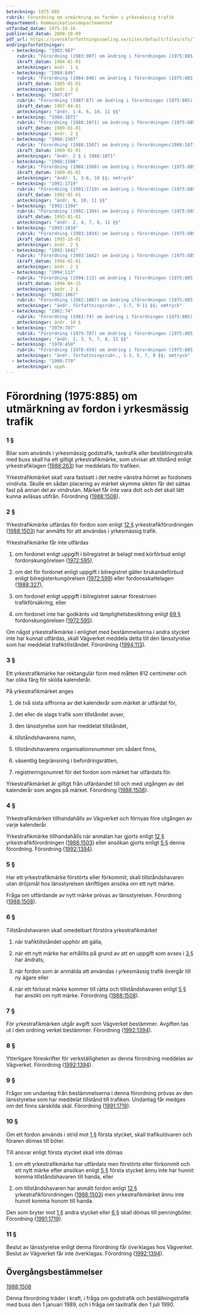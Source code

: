 ```yaml
---
beteckning: 1975:885
rubrik: Förordning om utmärkning av fordon i yrkesmässig trafik
departement: Kommunikationsdepartementet
utfardad_datum: 1975-10-16
publicerad_datum: 2008-10-09
pdf_url: https://svenskforfattningssamling.se/sites/default/files/sfs/1975-10/SFS1975-885.pdf
andringsforfattningar:
  - beteckning: "1983:907"
    rubrik: "Förordning (1983:907) om ändring i förordningen (1975:885) om utmärkning av fordon i yrkesmässig trafik"
    ikraft_datum: 1984-01-01
    anteckningar: ändr. 1 §
  - beteckning: "1984:846"
    rubrik: "Förordning (1984:846) om ändring i förordningen (1975:885) om utmärkning av fordon i yrkesmässig trafik"
    ikraft_datum: 1985-01-01
    anteckningar: ändr. 3 §
  - beteckning: "1987:87"
    rubrik: "Förordning (1987:87) om ändring i förordningen (1975:885) om utmärkning av fordon i yrkesmässig trafik"
    ikraft_datum: 1987-04-01
    anteckningar: "ändr. 1-4, 6, 10, 11 §§"
  - beteckning: "1988:1071"
    rubrik: "Förordning (1988:1071) om ändring i förordningen (1975:885) om utmärkning av fordon i yrkesmässig trafik"
    ikraft_datum: 1989-01-01
    anteckningar: ändr. 2 §
  - beteckning: "1988:1507"
    rubrik: "Förordning (1988:1507) om ändring i förordningen(1988:1071) om ändring i förordningen (1975:885) om utmärkning av fordon i yrkesmässig trafik"
    ikraft_datum: 1989-01-01
    anteckningar: "ändr. 2 § i 1988:1071"
  - beteckning: "1988:1508"
    rubrik: "Förordning (1988:1508) om ändring i förordningen (1975:885) om utmärkning av fordon i yrkesmässig trafik"
    ikraft_datum: 1989-01-01
    anteckningar: "ändr. 1, 3-6, 10 §§; omtryck"
  - beteckning: "1991:1719"
    rubrik: "Förordning (1991:1719) om ändring i förordningen (1975:885) om utmärkning av fordon i yrkesmässig trafik"
    ikraft_datum: 1992-01-01
    anteckningar: "ändr. 9, 10, 11 §§"
  - beteckning: "1992:1394"
    rubrik: "Förordning (1992:1394) om ändring i förordningen (1975:885) om utmärkning av fordon i yrkesmässig trafik"
    ikraft_datum: 1993-01-01
    anteckningar: "ändr. 2, 4, 7, 8, 11 §§"
  - beteckning: "1993:1034"
    rubrik: "Förordning (1993:1034) om ändring i förordningen (1975:885) om utmärkning av fordon i yrkesmässig trafik"
    ikraft_datum: 1993-10-01
    anteckningar: ändr. 2 §
  - beteckning: "1993:1642"
    rubrik: "Förordning (1993:1642) om ändring i förordningen (1975:885) om utmärkning av fordon i yrkesmässig trafik"
    ikraft_datum: 1994-01-01
    anteckningar: ändr. 2 §
  - beteckning: "1994:113"
    rubrik: "Förordning (1994:113) om ändring i förordningen (1975:885) om utmärkning av fordon i yrkesmässig trafik"
    ikraft_datum: 1994-04-15
    anteckningar: ändr. 2 §
  - beteckning: "1982:1067"
    rubrik: "Förordning (1982:1067) om ändring iförordningen (1975:885) om utmärkning av buss i yrkesmässig trafik"
    anteckningar: "ändr. författningsrubr., 1-7, 9-11 §§; omtryck"
  - beteckning: "1981:74"
    rubrik: "Förordning (1981:74) om ändring i förordningen (1975:885) om utmärkning av buss i yrkesmässig trafik"
    anteckningar: ändr. 10 §
  - beteckning: "1979:787"
    rubrik: "Förordning (1979:787) om ändring i förordningen (1975:885) om utmärkning av buss i yrkesmässig trafik"
    anteckningar: "ändr. 2, 3, 5, 7, 8, 11 §§"
  - beteckning: "1978:459"
    rubrik: "Förordning (1978:459) om ändring i förordningen (1975:885) om utmärkning av buss i beställningstrafik"
    anteckningar: "ändr. författningsrubr., 1-3, 5, 7, 9 §§; omtryck"
  - beteckning: "1998:779"
    anteckningar: upph.
---
```


# Förordning (1975:885) om utmärkning av fordon i yrkesmässig trafik

### 1 §

Bilar som används i yrkesmässig godstrafik, taxitrafik eller beställningstrafik med buss skall ha ett giltigt yrkestrafikmärke, som utvisar att tillstånd enligt yrkestrafiklagen ([1988:263](https://selex.se/eli/sfs/1988/263)) har meddelats för trafiken.

Yrkestrafikmärket skall vara fastsatt i det nedre vänstra hörnet av fordonets vindruta. Skulle en sådan placering av märket skymma sikten får det sättas fast på annan del av vindrutan. Märket får inte vara dolt och det skall lätt kunna avläsas utifrån. Förordning ([1988:1508](https://selex.se/eli/sfs/1988/1508)).

### 2 §

Yrkestrafikmärke utfärdas för fordon som enligt [12 §](#12) yrkestrafikförordningen ([1988:1503](https://selex.se/eli/sfs/1988/1503)) har anmälts för att användas i yrkesmässig trafik.

Yrkestrafikmärke får inte utfärdas

1. om fordonet enligt uppgift i bilregistret är belagt med körförbud enligt fordonskungörelsen ([1972:595](https://selex.se/eli/sfs/1972/595)),

2. om det för fordonet enligt uppgift i bilregistret gäller brukandeförbud enligt bilregisterkungörelsen ([1972:599](https://selex.se/eli/sfs/1972/599)) eller fordonsskattelagen ([1988:327](https://selex.se/eli/sfs/1988/327)),

3. om fordonet enligt uppgift i bilregistret saknar föreskriven trafikförsäkring, eller

4. om fordonet inte har godkänts vid lämplighetsbesiktning enligt [69 §](#69) fordonskungörelsen ([1972:595](https://selex.se/eli/sfs/1972/595)).

Om något yrkestrafikmärke i enlighet med bestämmelserna i andra stycket inte har kunnat utfärdas, skall Vägverket meddela detta till den länsstyrelse som har meddelat trafiktillståndet. Förordning ([1994:113](https://selex.se/eli/sfs/1994/113)).

### 3 §

Ett yrkestrafikmärke har rektangulär form med måtten 812 centimeter och har olika färg för skilda kalenderår.

På yrkestrafikmärket anges

1. de två sista siffrorna av det kalenderår som märket är utfärdat för,

2. det eller de slags trafik som tillståndet avser,

3. den länsstyrelse som har meddelat tillståndet,

4. tillståndshavarens namn,

5. tillståndshavarens organisationsnummer om sådant finns,

6. väsentlig begränsning i befordringsrätten,

7. registreringsnumret för det fordon som märket har utfärdats för.

Yrkestrafikmärket är giltigt från utfärdandet till och med utgången av det kalenderår som anges på märket. Förordning ([1988:1508](https://selex.se/eli/sfs/1988/1508)).

### 4 §

Yrkestrafikmärken tillhandahålls av Vägverket och förnyas före utgången av varje kalenderår.

Yrkestrafikmärke tillhandahålls när anmälan har gjorts enligt [12 §](#12) yrkestrafikförordningen ([1988:1503](https://selex.se/eli/sfs/1988/1503)) eller ansökan gjorts enligt [5 §](#5) denna förordning. Förordning ([1992:1394](https://selex.se/eli/sfs/1992/1394)).

### 5 §

Har ett yrkestrafikmärke förstörts eller förkommit, skall tillståndshavaren utan dröjsmål hos länsstyrelsen skriftligen ansöka om ett nytt märke.

Fråga om utfärdande av nytt märke prövas av länsstyrelsen. Förordning ([1988:1508](https://selex.se/eli/sfs/1988/1508)).

### 6 §

Tillståndshavaren skall omedelbart förstöra yrkestrafikmärket

1. när trafiktillståndet upphör att gälla,

2. när ett nytt märke har erhållits på grund av att en uppgift som avses i [3 §](#3) har ändrats,

3. när fordon som är anmälda att användas i yrkesmässig trafik övergår till ny ägare eller

4. när ett förlorat märke kommer till rätta och tillståndshavaren enligt [5 §](#5) har ansökt om nytt märke. Förordning ([1988:1508](https://selex.se/eli/sfs/1988/1508)).

### 7 §

För yrkestrafikmärken utgår avgift som Vägverket bestämmer. Avgiften tas ut i den ordning verket bestämmer. Förordning ([1992:1394](https://selex.se/eli/sfs/1992/1394)).

### 8 §

Ytterligare föreskrifter för verkställigheten av denna förordning meddelas av Vägverket. Förordning ([1992:1394](https://selex.se/eli/sfs/1992/1394)).

### 9 §

Frågor om undantag från bestämmelserna i denna förordning prövas av den länsstyrelse som har meddelat tillstånd till trafiken. Undantag får medges om det finns särskilda skäl. Förordning ([1991:1719](https://selex.se/eli/sfs/1991/1719)).

### 10 §

Om ett fordon används i strid mot [1 §](#1) första stycket, skall trafikutövaren och föraren dömas till böter.

Till ansvar enligt första stycket skall inte dömas

1. om ett yrkestrafikmärke har utfärdats men förstörts eller förkommit och ett nytt märke efter ansökan enligt [5 §](#5) första stycket ännu inte har hunnit komma tillståndshavaren till handa, eller

2. om tillståndshavaren har anmält fordon enligt [12 §](#12) yrkestrafikförordningen ([1988:1503](https://selex.se/eli/sfs/1988/1503)) men yrkestrafikmärket ännu inte hunnit komma honom till handa.

Den som bryter mot [1 §](#1) andra stycket eller [6 §](#6) skall dömas till penningböter. Förordning ([1991:1719](https://selex.se/eli/sfs/1991/1719)).

### 11 §

Beslut av länsstyrelse enligt denna förordning får överklagas hos Vägverket. Beslut av Vägverket får inte överklagas. Förordning ([1992:1394](https://selex.se/eli/sfs/1992/1394)).

## Övergångsbestämmelser

[1988:1508](https://selex.se/eli/sfs/1988/1508)

Denna förordning träder i kraft, i fråga om godstrafik och beställningstrafik med buss den 1 januari 1989, och i fråga om taxitrafik den 1 juli 1990.